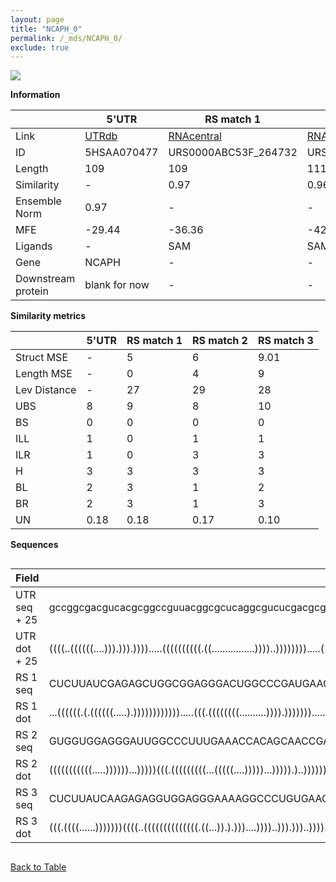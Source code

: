 ```yaml
---
layout: page
title: "NCAPH_0"
permalink: /_mds/NCAPH_0/
exclude: true
---
```




![](../../alns_9.28.22/aln_5HSAA070477_0.961.png?raw=true)


**Information**

| | 5'UTR       | RS match 1   | RS match 2  | RS match 3 |
| ---- | ----------- | ----------- | ----------- | ----------- |
| Link | <a href="http://utrdb.ba.itb.cnr.it/getutr/5HSAA070477/1" target="_blank" rel="noopener noreferrer">UTRdb</a>   | <a href="https://rnacentral.org/rna/URS0000ABC53F/264732" target="_blank" rel="noopener noreferrer">RNAcentral</a>     |<a href="https://rnacentral.org/rna/URS0000C33961/1869312" target="_blank" rel="noopener noreferrer">RNAcentral</a>  | <a href="https://rnacentral.org/rna/URS0000ABC78A/431943" target="_blank" rel="noopener noreferrer">RNAcentral</a>   |
| ID | 5HSAA070477     | URS0000ABC53F_264732     | URS0000C33961_1869312     | URS0000ABC78A_431943     |
| Length | 109     |  109    | 111   |  106    |
| Similarity | - | 0.97 | 0.96 | 0.95 |
| Ensemble Norm | 0.97 | - | - | - |
| MFE | -29.44 | -36.36 | -42.35 | -30.27 |
| Ligands | - | SAM | SAM | SAM |
| Gene | NCAPH | - | - | - |
| Downstream protein | blank for now    |    -    | -  | - |


**Similarity metrics**

| | 5'UTR       | RS match 1   | RS match 2  | RS match 3 |
| ---- | ----------- | ----------- | ----------- | ----------- |
| Struct MSE | - | 5 | 6 | 9.01 |
| Length MSE | - | 0 | 4 | 9 |
| Lev Distance | - | 27 | 29 | 28 |
| UBS| 8 | 9 | 8 | 10 |
| BS | 0 | 0 | 0 | 0 |
| ILL | 1 | 0 | 1 | 1 |
| ILR | 1 | 0 | 3 | 3 |
| H | 3 | 3 | 3 | 3 |
| BL | 2 | 3 | 1 | 2 |
| BR | 2 | 3 | 1 | 3 |
| UN | 0.18 | 0.18 | 0.17 | 0.10 |

**Sequences**


<div style="overflow-x:auto;">

<table>
<colgroup>
<col width="30%" />
<col width="70%" />
</colgroup>
<thead>
<tr class="header">
<th>Field</th>
<th>Description</th>
</tr>
</thead>
<tbody>
<tr>
<td markdown="span">UTR seq + 25 </td>
<td markdown="span"> gccggcgacgucacgcggccguuacggcgcucaggcgucucgacgcgcgcgauuuaaaaccagcucaggagacgccaaggaaagATGTCAGAGATTCTTAAACAGAAAG </td>
</tr>
<tr>
<td markdown="span">UTR dot + 25  </td>
<td markdown="span"> ((((..((((((....))).))).)))).....((((((((((.((................))))..)))))))).....((((.(((...)))))))..........
</td>
</tr>


<tr>
<td markdown="span">RS 1 seq </td>
<td markdown="span"> CUCUUAUCGAGAGCUGGCGGAGGGACUGGCCCGAUGAAGCCCGGCAACCGGCCUCUUAGAACCCAGGUACGGUGCCAAUUCCUGCAGGAUUUCUCCUGGCAGAUGAGAG
</td>
</tr>


<tr>
<td markdown="span">RS 1 dot </td>
<td markdown="span"> ...((((((.(.((((((.....).)))))))))))).....(((.((((((((..........)))).))))))).....((((((((....))))).))).......
</td>
</tr>


<tr>
<td markdown="span">RS 2 seq </td>
<td markdown="span"> GUGGUGGAGGGAUUGGCCCUUUGAAACCACAGCAACCGAUCCCUGAGCCGUUUCCACGGUAUUGGGAUGCCAGGUGCUAAUUCCAACCCCCUUUUGGGGGAAAGAUGAGAC
</td>
</tr>


<tr>
<td markdown="span">RS 2 dot </td>
<td markdown="span"> (((((((((((.....))))))...)))))(((.(((((((((...(((((....)))))...))))).)..))))))........(((((....)))))...........
</td>
</tr>


<tr>
<td markdown="span">RS 3 seq </td>
<td markdown="span"> CUCUUAUCAAGAGAGGUGGAGGGAAAAGGCCCUGUGAAGCCCGGCAACCAGUGCUUUAAUCAUUAAGGUGCCAAUUCCAGCAGUUUUAAAGGCUGCAAGAUAAGAG
</td>
</tr>


<tr>
<td markdown="span">RS 3 dot </td>
<td markdown="span"> (((.((((......)))))))((((..((((((((((((((.((...)).).)))....))))..))).)))..)))).(((((((...)))))))..........
</td>
</tr>

</tbody>
</table>


</div>


[Back to Table](../../display)
